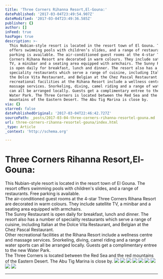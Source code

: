 ```yaml
---
title: 'Three Corners Rihanna Resort,El-Gouna:'
datePublished: '2017-03-04T23:49:54.907Z'
dateModified: '2017-03-04T23:49:36.585Z'
publisher: {}
author: []
inFeed: true
hasPage: true
description: >-
  This Nubian-style resort is located in the resort town of El Gouna. The resort
  offers swimming pools with children’s slides, and a range of restaurants. Free
  parking is available. The air-conditioned guest rooms at the 4-star Three
  Corners Rihana Resort are decorated in warm colours. They include satellite
  TV, a minibar and a seating area equipped with armchairs. The Sunny Restaurant
  is open daily for breakfast, lunch and dinner. The resort also has a number of
  speciality restaurants which serve a range of cuisine, including Italian at
  the Dolce Vita Restaurant, and Belgian at the Chez Pascal Restaurant. Other
  recreational facilities at the Rihana Resort include a wellness centre and
  massage services. Snorkeling, diving, camel riding and a range of water sports
  can all be arranged locally. Guests get a complimentary entree to the new
  Water Park. The Three Corners is located between the Red Sea and the red
  mountains of the Eastern Desert. The Abu Tig Marina is close by.
via: {}
starred: false
datePublishedOriginal: '2017-03-04T22:46:42.727Z'
sourcePath: _posts/2017-03-04-three-corners-rihanna-resortel-gouna.md
url: three-corners-rihanna-resortel-gouna/index.html
_type: Article
_context: 'http://schema.org'

---
```

# Three Corners Rihanna Resort,El-Gouna:

This Nubian-style resort is located in the resort town of El Gouna. The resort offers swimming pools with children's slides, and a range of restaurants. Free parking is available.   
The air-conditioned guest rooms at the 4-star Three Corners Rihana Resort are decorated in warm colours. They include satellite TV, a minibar and a seating area equipped with armchairs.   
The Sunny Restaurant is open daily for breakfast, lunch and dinner. The resort also has a number of speciality restaurants which serve a range of cuisine, including Italian at the Dolce Vita Restaurant, and Belgian at the Chez Pascal Restaurant.   
Other recreational facilities at the Rihana Resort include a wellness centre and massage services. Snorkeling, diving, camel riding and a range of water sports can all be arranged locally. Guests get a complimentary entree to the new Water Park.   
The Three Corners is located between the Red Sea and the red mountains of the Eastern Desert. The Abu Tig Marina is close by.
![](https://the-grid-user-content.s3-us-west-2.amazonaws.com/59ea4008-443f-451a-812a-e336e31ba322.jpg)
![](https://the-grid-user-content.s3-us-west-2.amazonaws.com/1267944b-1cde-4798-b08c-16b960bc2dd8.jpg)
![](https://the-grid-user-content.s3-us-west-2.amazonaws.com/d5059c8b-0879-42f6-ae98-87c523920048.jpg)
![](https://the-grid-user-content.s3-us-west-2.amazonaws.com/c5dbf8ab-4c78-4408-ad3a-779fce22ab03.jpg)
![](https://the-grid-user-content.s3-us-west-2.amazonaws.com/e8b98561-1063-4ddf-92e7-df9efb41f832.jpg)
![](https://the-grid-user-content.s3-us-west-2.amazonaws.com/d2a1c2c7-b40b-4640-87c6-67302ef4327d.jpg)
![](https://the-grid-user-content.s3-us-west-2.amazonaws.com/b1fca0c8-010e-4ba3-a8ce-559d1258f428.jpg)
![](https://the-grid-user-content.s3-us-west-2.amazonaws.com/99206cc7-98a5-4484-a822-cb38d187e640.jpg)
![](https://the-grid-user-content.s3-us-west-2.amazonaws.com/17bbaf9d-0663-4cc9-a307-dd0fa3376169.jpg)

---